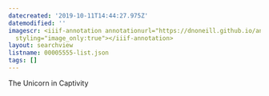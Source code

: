 ```yaml
---
datecreated: '2019-10-11T14:44:27.975Z'
datemodified: ''
imagescr: <iiif-annotation annotationurl="https://dnoneill.github.io/annotate/annotations/a063e091-ec35-11e9-bb74-88e9fe7026e8.json"
  styling="image_only:true"></iiif-annotation>
layout: searchview
listname: 00005555-list.json
tags: []
---
```

The Unicorn in Captivity